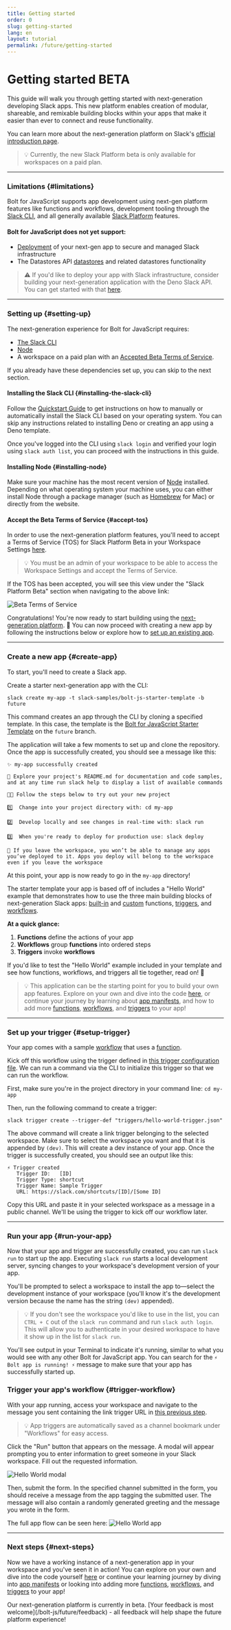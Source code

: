 ```yaml
---
title: Getting started
order: 0
slug: getting-started
lang: en
layout: tutorial
permalink: /future/getting-started
---
```


# Getting started <span class="label-beta">BETA</span>

<div class="section-content">
This guide will walk you through getting started with next-generation developing Slack apps. This new platform enables creation of modular, shareable, and remixable building blocks within your apps that make it easier than ever to connect and reuse functionality.

You can learn more about the next-generation platform on Slack's [official introduction page](https://api.slack.com/future).
</div>

> 💡 Currently, the new Slack Platform beta is only available for workspaces on a paid plan.

---
### Limitations {#limitations}

Bolt for JavaScript supports app development using next-gen platform features like functions and workflows, development tooling through the [Slack CLI](https://api.slack.com/future/tools/cli), and all generally available [Slack Platform](https://api.slack.com/start/overview) features.

#### Bolt for JavaScript does not yet support:
- [Deployment](https://api.slack.com/future/deploy) of your next-gen app to secure and managed Slack infrastructure
- The Datastores API [datastores](https://api.slack.com/future/datastores) and related datastores functionality

> ⚠️ If you'd like to deploy your app with Slack infrastructure, consider building your next-generation application with the Deno Slack API. You can get started with that [here](https://api.slack.com/future/get-started).

---
### Setting up {#setting-up}

The next-generation experience for Bolt for JavaScript requires:
- [The Slack CLI](/bolt-js/future/getting-started#installing-the-slack-cli)
- [Node](/bolt-js/future/getting-started#installing-node)
- A workspace on a paid plan with an [Accepted Beta Terms of Service](/bolt-js/future/getting-started#accept-tos).

If you already have these dependencies set up, you can skip to the next section.

#### Installing the Slack CLI {#installing-the-slack-cli}

Follow the [Quickstart Guide](https://api.slack.com/future/quickstart) to get instructions on how to manually or automatically install the Slack CLI based on your operating system. You can skip any instructions related to installing Deno or creating an app using a Deno template.

Once you've logged into the CLI using `slack login` and verified your login using `slack auth list`, you can proceed with the instructions in this guide.

#### Installing Node {#installing-node}

Make sure your machine has the most recent version of [Node](https://nodejs.org/en/) installed. Depending on what operating system your machine uses, you can either install Node through a package manager (such as [Homebrew](https://brew.sh/) for Mac) or directly from the website.

#### Accept the Beta Terms of Service {#accept-tos}

In order to use the next-generation platform features, you'll need to accept a Terms of Service (TOS) for Slack Platform Beta in your Workspace Settings [here](https://slack.com/admin/settings#hermes_permissions).

> 💡 You must be an admin of your workspace to be able to access the Workspace Settings and accept the Terms of Service.

If the TOS has been accepted, you will see this view under the "Slack Platform Beta" section when navigating to the above link:

![Beta Terms of Service](../assets/beta-tos-future.png "Beta Terms of Service")

Congratulations! You're now ready to start building using the [next-generation platform](/bolt-js/future/getting-started#next-gen). 🎉 You can now proceed with creating a new app by following the instructions below or explore how to [set up an existing app](/bolt-js/future/setup-existing-app).

---

### Create a new app {#create-app}

To start, you'll need to create a Slack app. 

Create a starter next-generation app with the CLI:
```
slack create my-app -t slack-samples/bolt-js-starter-template -b future
```
This command creates an app through the CLI by cloning a specified template. In this case, the template is the [Bolt for JavaScript Starter Template](https://github.com/slack-samples/bolt-js-starter-template/tree/future) on the `future` branch.

The application will take a few moments to set up and clone the repository. Once the app is successfully created, you should see a message like this:
```
✨ my-app successfully created

🧭 Explore your project's README.md for documentation and code samples, and at any time run slack help to display a list of available commands

🧑‍🚀 Follow the steps below to try out your new project

1️⃣  Change into your project directory with: cd my-app

2️⃣  Develop locally and see changes in real-time with: slack run

3️⃣  When you're ready to deploy for production use: slack deploy

🔔 If you leave the workspace, you won’t be able to manage any apps you’ve deployed to it. Apps you deploy will belong to the workspace even if you leave the workspace
```

At this point, your app is now ready to go in the `my-app` directory! 

The starter template your app is based off of includes a "Hello World" example that demonstrates how to use the three main building blocks of next-generation Slack apps: [built-in](/bolt-js/future/built-in-functions) and [custom](/bolt-js/future/custom-functions) functions, [triggers](/bolt-js/future/triggers), and [workflows](/bolt-js/future/workflows).

**At a quick glance:**
1. **Functions** define the actions of your app
2. **Workflows** group **functions** into ordered steps
3. **Triggers** invoke **workflows**

If you'd like to test the "Hello World" example included in your template and see how functions, workflows, and triggers all tie together, read on! 📖

> 💡 This application can be the starting point for you to build your own app features. Explore on your own and dive into the code [here](https://github.com/slack-samples/bolt-js-starter-template/tree/future), or continue your journey by learning about [app manifests](/bolt-js/future/app-manifests), and how to add more [functions](/bolt-js/future/built-in-functions), [workflows](/bolt-js/future/workflows), and [triggers](/bolt-js/future/triggers) to your app!

---
### Set up your trigger {#setup-trigger}

Your app comes with a sample [workflow](https://github.com/slack-samples/bolt-js-starter-template/blob/future/manifest/workflows/sample-workflow.js) that uses a [function](https://github.com/slack-samples/bolt-js-starter-template/blob/future/manifest/functions/sample-function.js).

Kick off this workflow using the trigger defined in [this trigger configuration file](https://github.com/slack-samples/bolt-js-starter-template/blob/future/triggers/hello-world-trigger.json). We can run a command via the CLI to initialize this trigger so that we can run the workflow.

First, make sure you're in the project directory in your command line: `cd my-app`

Then, run the following command to create a trigger:
```
slack trigger create --trigger-def "triggers/hello-world-trigger.json"      
```

The above command will create a link trigger belonging to the selected workspace. Make sure to select the workspace you want and that it is appended by `(dev)`. This will create a dev instance of your app. Once the trigger is successfully created, you should see an output like this:

```
⚡ Trigger created
   Trigger ID:   [ID]
   Trigger Type: shortcut
   Trigger Name: Sample Trigger
   URL: https://slack.com/shortcuts/[ID]/[Some ID]
```
Copy this URL and paste it in your selected workspace as a message in a public channel. We'll be using the trigger to kick off our workflow later. 

---
### Run your app {#run-your-app}

Now that your app and trigger are successfully created, you can run `slack run` to start up the app. Executing `slack run` starts a local development server, syncing changes to your workspace's development version of your app.

You'll be prompted to select a workspace to install the app to&mdash;select the development instance of your workspace (you'll know it's the development version because the name has the string `(dev)` appended).

> 💡 If you don't see the workspace you'd like to use in the list, you can `CTRL + C` out of the `slack run` command and run `slack auth login`. This will allow you to authenticate in your desired workspace to have it show up in the list for `slack run`.

You'll see output in your Terminal to indicate it's running, similar to what you would see with any other Bolt for JavaScript app. You can search for the `⚡️ Bolt app is running! ⚡️` message to make sure that your app has successfully started up.

### Trigger your app's workflow {#trigger-workflow}

With your app running, access your workspace and navigate to the message you sent containing the link trigger URL in [this previous step](/bolt-js/future/getting-started#setup-trigger).

> 💡 App triggers are automatically saved as a channel bookmark under "Workflows" for easy access.

Click the "Run" button that appears on the message. A modal will appear prompting you to enter information to greet someone in your Slack workspace. Fill out the requested information.

![Hello World modal](../assets/hello-world-modal.png "Hello World modal")

Then, submit the form. In the specified channel submitted in the form, you should receive a message from the app tagging the submitted user. The message will also contain a randomly generated greeting and the message you wrote in the form.

The full app flow can be seen here:
![Hello World app](../assets/hello-world-demo.gif "Hello World app")

---

### Next steps {#next-steps}

Now we have a working instance of a next-generation app in your workspace and you've seen it in action! You can explore on your own and dive into the code yourself [here](https://github.com/slack-samples/bolt-js-starter-template/tree/future) or continue your learning journey by diving into [app manifests](/bolt-js/future/app-manifests) or looking into adding more [functions](/bolt-js/future/built-in-functions), [workflows](/bolt-js/future/workflows), and [triggers](/bolt-js/future/triggers) to your app!

<p class="alert alert_info"><ts-icon class="ts_icon_info_circle"></ts-icon>Our next-generation platform is currently in beta. [Your feedback is most welcome](/bolt-js/future/feedback) - all feedback will help shape the future platform experience!</p>

